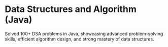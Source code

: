 # Data Structures and Algorithm (Java)

Solved 100+ DSA problems in Java, showcasing advanced problem-solving skills, efficient algorithm 
design, and strong mastery of data structures. 
